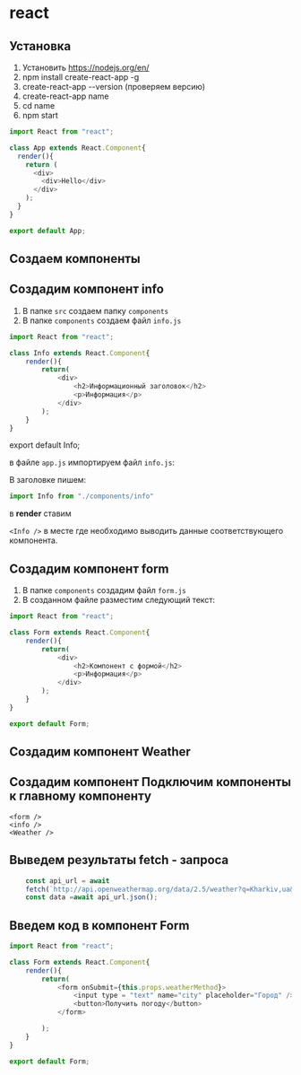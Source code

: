 # react
## Установка
1. Установить https://nodejs.org/en/
2. npm install create-react-app -g
3. create-react-app --version (проверяем версию)
4. create-react-app name
5. cd name
6. npm start

```js
import React from "react";

class App extends React.Component{
  render(){
    return (
      <div>
        <div>Hello</div>
      </div>
    );
  }
}

export default App;

```

## Создаем компоненты
## Создадим компонент info
1. В папке `src` создаем папку `components`
2. В папке `components` создаем файл `info.js`
```js
import React from "react";

class Info extends React.Component{
    render(){
        return(
            <div>
                <h2>Информационный заголовок</h2>
                <p>Информация</p>
            </div>
        );
    }
}
```
export default Info;

в файле `app.js` импортируем файл `info.js`:

В заголовке пишем:
```js
import Info from "./components/info"
```
в **render** ставим

`<Info />` в месте где необходимо выводить данные соответствующего компонента.

## Создадим компонент form
1. В папке `components` создадим файл `form.js`
2. В созданном файле разместим следующий текст:
```js 
import React from "react";

class Form extends React.Component{
    render(){
        return(
            <div>
                <h2>Компонент с формой</h2>
                <p>Информация</p>
            </div>
        );
    }
}

export default Form;

```


## Создадим компонент Weather

## Создадим компонент Подключим компоненты к главному компоненту

```
<form />
<info />
<Weather />
```

## Выведем результаты fetch - запроса
```js
    const api_url = await
    fetch(`http://api.openweathermap.org/data/2.5/weather?q=Kharkiv,ua&appid=58c3cca0622442647544fb302144ba06&units=metric`);
    const data =await api_url.json();

```

## Введем код в компонент Form
```js
import React from "react";

class Form extends React.Component{
    render(){
        return(
            <form onSubmit={this.props.weatherMethod}>
                <input type = "text" name="city" placeholder="Город" />
                <button>Получить погоду</button>
            </form>

        );
    }
}

export default Form;
```
